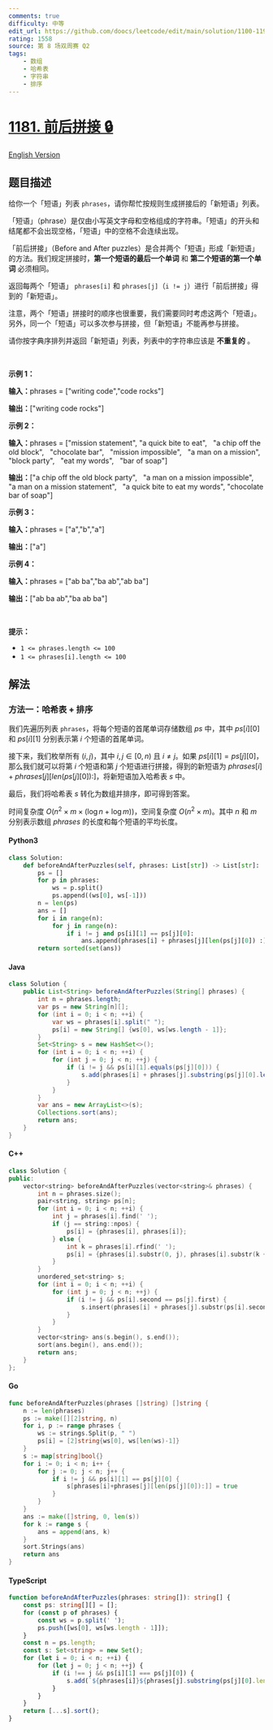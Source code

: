 ```yaml
---
comments: true
difficulty: 中等
edit_url: https://github.com/doocs/leetcode/edit/main/solution/1100-1199/1181.Before%20and%20After%20Puzzle/README.md
rating: 1558
source: 第 8 场双周赛 Q2
tags:
    - 数组
    - 哈希表
    - 字符串
    - 排序
---
```


<!-- problem:start -->

# [1181. 前后拼接 🔒](https://leetcode.cn/problems/before-and-after-puzzle)

[English Version](/solution/1100-1199/1181.Before%20and%20After%20Puzzle/README_EN.md)

## 题目描述

<!-- description:start -->

<p>给你一个「短语」列表&nbsp;<code>phrases</code>，请你帮忙按规则生成拼接后的「新短语」列表。</p>

<p>「短语」（phrase）是仅由小写英文字母和空格组成的字符串。「短语」的开头和结尾都不会出现空格，「短语」中的空格不会连续出现。</p>

<p>「前后拼接」（Before and After&nbsp;puzzles）是合并两个「短语」形成「新短语」的方法。我们规定拼接时，<strong>第一个短语的最后一个单词</strong> 和 <strong>第二个短语的第一个单词</strong> 必须相同。</p>

<p>返回每两个「短语」&nbsp;<code>phrases[i]</code>&nbsp;和&nbsp;<code>phrases[j]</code>（<code>i != j</code>）进行「前后拼接」得到的「新短语」。</p>

<p>注意，两个「短语」拼接时的顺序也很重要，我们需要同时考虑这两个「短语」。另外，同一个「短语」可以多次参与拼接，但「新短语」不能再参与拼接。</p>

<p>请你按字典序排列并返回「新短语」列表，列表中的字符串应该是 <strong>不重复的</strong> 。</p>

<p>&nbsp;</p>

<p><strong>示例 1：</strong></p>

<div class="example-block">
<p><strong>输入：</strong>phrases = ["writing code","code rocks"]</p>

<p><strong>输出：</strong>["writing code rocks"]</p>
</div>

<p><strong>示例 2：</strong></p>

<div class="example-block">
<p><strong>输入：</strong>phrases = ["mission statement", "a quick bite to eat", &nbsp; "a chip off the old block", &nbsp; "chocolate bar", &nbsp; "mission impossible", &nbsp; "a man on a mission", &nbsp; "block party", &nbsp; "eat my words", &nbsp; "bar of soap"]</p>

<p><strong>输出：</strong>["a chip off the old block party", &nbsp; "a man on a mission impossible", &nbsp; "a man on a mission statement", &nbsp; "a quick bite to eat my words", "chocolate bar of soap"]</p>
</div>

<p><strong>示例 3：</strong></p>

<div class="example-block">
<p><strong>输入：</strong>phrases = ["a","b","a"]</p>

<p><strong>输出：</strong>["a"]</p>
</div>

<p><strong class="example">示例 4：</strong></p>

<div class="example-block">
<p><span class="example-io"><b>输入：</b>phrases = ["ab ba","ba ab","ab ba"]</span></p>

<p><span class="example-io"><b>输出：</b>["ab ba ab","ba ab ba"]</span></p>
</div>

<p>&nbsp;</p>

<p><strong>提示：</strong></p>

<ul>
	<li><code>1 &lt;= phrases.length &lt;= 100</code></li>
	<li><code>1 &lt;= phrases[i].length &lt;= 100</code></li>
</ul>

<!-- description:end -->

## 解法

<!-- solution:start -->

### 方法一：哈希表 + 排序

我们先遍历列表 `phrases`，将每个短语的首尾单词存储数组 $ps$ 中，其中 $ps[i][0]$ 和 $ps[i][1]$ 分别表示第 $i$ 个短语的首尾单词。

接下来，我们枚举所有 $(i, j)$，其中 $i, j \in [0, n)$ 且 $i \neq j$。如果 $ps[i][1] = ps[j][0]$，那么我们就可以将第 $i$ 个短语和第 $j$ 个短语进行拼接，得到的新短语为 $phrases[i] + phrases[j][len(ps[j][0]):]$，将新短语加入哈希表 $s$ 中。

最后，我们将哈希表 $s$ 转化为数组并排序，即可得到答案。

时间复杂度 $O(n^2 \times m \times (\log n + \log m))$，空间复杂度 $O(n^2 \times m)$。其中 $n$ 和 $m$ 分别表示数组 $phrases$ 的长度和每个短语的平均长度。

<!-- tabs:start -->

#### Python3

```python
class Solution:
    def beforeAndAfterPuzzles(self, phrases: List[str]) -> List[str]:
        ps = []
        for p in phrases:
            ws = p.split()
            ps.append((ws[0], ws[-1]))
        n = len(ps)
        ans = []
        for i in range(n):
            for j in range(n):
                if i != j and ps[i][1] == ps[j][0]:
                    ans.append(phrases[i] + phrases[j][len(ps[j][0]) :])
        return sorted(set(ans))
```

#### Java

```java
class Solution {
    public List<String> beforeAndAfterPuzzles(String[] phrases) {
        int n = phrases.length;
        var ps = new String[n][];
        for (int i = 0; i < n; ++i) {
            var ws = phrases[i].split(" ");
            ps[i] = new String[] {ws[0], ws[ws.length - 1]};
        }
        Set<String> s = new HashSet<>();
        for (int i = 0; i < n; ++i) {
            for (int j = 0; j < n; ++j) {
                if (i != j && ps[i][1].equals(ps[j][0])) {
                    s.add(phrases[i] + phrases[j].substring(ps[j][0].length()));
                }
            }
        }
        var ans = new ArrayList<>(s);
        Collections.sort(ans);
        return ans;
    }
}
```

#### C++

```cpp
class Solution {
public:
    vector<string> beforeAndAfterPuzzles(vector<string>& phrases) {
        int n = phrases.size();
        pair<string, string> ps[n];
        for (int i = 0; i < n; ++i) {
            int j = phrases[i].find(' ');
            if (j == string::npos) {
                ps[i] = {phrases[i], phrases[i]};
            } else {
                int k = phrases[i].rfind(' ');
                ps[i] = {phrases[i].substr(0, j), phrases[i].substr(k + 1)};
            }
        }
        unordered_set<string> s;
        for (int i = 0; i < n; ++i) {
            for (int j = 0; j < n; ++j) {
                if (i != j && ps[i].second == ps[j].first) {
                    s.insert(phrases[i] + phrases[j].substr(ps[i].second.size()));
                }
            }
        }
        vector<string> ans(s.begin(), s.end());
        sort(ans.begin(), ans.end());
        return ans;
    }
};
```

#### Go

```go
func beforeAndAfterPuzzles(phrases []string) []string {
	n := len(phrases)
	ps := make([][2]string, n)
	for i, p := range phrases {
		ws := strings.Split(p, " ")
		ps[i] = [2]string{ws[0], ws[len(ws)-1]}
	}
	s := map[string]bool{}
	for i := 0; i < n; i++ {
		for j := 0; j < n; j++ {
			if i != j && ps[i][1] == ps[j][0] {
				s[phrases[i]+phrases[j][len(ps[j][0]):]] = true
			}
		}
	}
	ans := make([]string, 0, len(s))
	for k := range s {
		ans = append(ans, k)
	}
	sort.Strings(ans)
	return ans
}
```

#### TypeScript

```ts
function beforeAndAfterPuzzles(phrases: string[]): string[] {
    const ps: string[][] = [];
    for (const p of phrases) {
        const ws = p.split(' ');
        ps.push([ws[0], ws[ws.length - 1]]);
    }
    const n = ps.length;
    const s: Set<string> = new Set();
    for (let i = 0; i < n; ++i) {
        for (let j = 0; j < n; ++j) {
            if (i !== j && ps[i][1] === ps[j][0]) {
                s.add(`${phrases[i]}${phrases[j].substring(ps[j][0].length)}`);
            }
        }
    }
    return [...s].sort();
}
```

<!-- tabs:end -->

<!-- solution:end -->

<!-- problem:end -->
